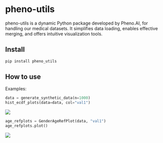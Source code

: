 # pheno-utils

<!-- WARNING: THIS FILE WAS AUTOGENERATED! DO NOT EDIT! -->

pheno-utils is a dynamic Python package developed by Pheno.AI, for
handling our medical datasets. It simplifies data loading, enables
effective merging, and offers intuitive visualization tools.

## Install

``` sh
pip install pheno_utils
```

## How to use

Examples:

``` python
data = generate_synthetic_data(n=1000)
hist_ecdf_plots(data=data, col="val1")
```

![](index_files/figure-commonmark/cell-2-output-1.png)

``` python
age_refplots = GenderAgeRefPlot(data, "val1")
age_refplots.plot()
```

![](index_files/figure-commonmark/cell-3-output-1.png)
